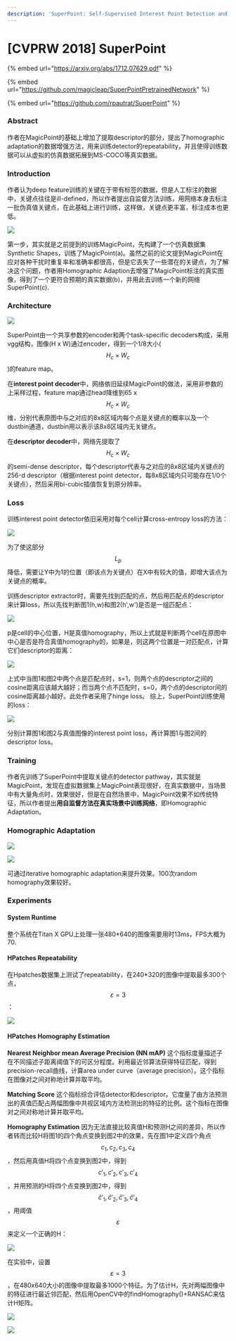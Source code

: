```yaml
---
description: 'SuperPoint: Self-Supervised Interest Point Detection and Description'
---
```


# \[CVPRW 2018] SuperPoint

{% embed url="https://arxiv.org/abs/1712.07629.pdf" %}

{% embed url="https://github.com/magicleap/SuperPointPretrainedNetwork" %}

{% embed url="https://github.com/rpautrat/SuperPoint" %}

### Abstract

作者在MagicPoint的基础上增加了提取descriptor的部分，提出了homographic adaptation的数据增强方法，用来训练detector的repeatability，并且使得训练数据可以从虚拟的仿真数据拓展到MS-COCO等真实数据。

### Introduction

作者认为deep feature训练的关键在于带有标签的数据，但是人工标注的数据中，关键点往往是ill-defined，所以作者提出自监督方法训练，用网络本身去标注一批伪真值关键点，在此基础上进行训练，这样做，关键点更丰富，标注成本也更低。&#x20;

![](<../../.gitbook/assets/image (1014).png>)

第一步，其实就是之前提到的训练MagicPoint，先构建了一个仿真数据集Synthetic Shapes，训练了MagicPoint(a)。虽然之前的论文提到MagicPoint在应对各种干扰时重复率和准确率都很高，但是它丢失了一些潜在的关键点，为了解决这个问题，作者用Homographic Adaption去增强了MagicPoint标注的真实图像，得到了一个更符合预期的真实数据(b)，并用此去训练一个新的网络SuperPoint(c).

### Architecture

![](<../../.gitbook/assets/image (3).png>)

SuperPoint由一个共享参数的encoder和两个task-specific decoders构成，采用vgg结构，图像(H x W)通过encoder，得到一个1/8大小($$H_c \times W_c$$)的feature map。&#x20;

在**interest point decoder**中，网络依旧延续MagicPoint的做法，采用非参数的上采样过程，feature map通过head降维到65 x $$H_c \times W_c$$维，分别代表原图中与之对应的8x8区域内每个点是关键点的概率以及一个dustbin通道，dustbin用以表示该8x8区域内无关键点。&#x20;

在**descriptor decoder**中，网络先提取了$$H_c \times W_c$$的semi-dense descriptor，每个descriptor代表与之对应的8x8区域内关键点的256-d descriptor（根据interest point detector，每8x8区域内只可能存在1/0个关键点），然后采用bi-cubic插值恢复到原分辨率。

### Loss

训练interest point detector依旧采用对每个cell计算cross-entropy loss的方法：&#x20;

![](<../../.gitbook/assets/image (534).png>)

为了使这部分$$L_p$$降低，需要让Y中为1的位置（即该点为关键点）在X中有较大的值，即增大该点为关键点的概率。&#x20;

训练descriptor extractor时，需要先找到匹配的点，然后用匹配点的descriptor来计算loss，所以先找判断图1(h,w)和图2(h',w')是否是一组匹配点：&#x20;

![](<../../.gitbook/assets/image (857).png>)

p是cell的中心位置，H是真值homography，所以上式就是判断两个cell在原图中中心是否是符合真值homography的，如果是，则这两个位置是一对匹配点，计算它们descriptor的距离：&#x20;

![](<../../.gitbook/assets/image (1020).png>)

上式中当图1和图2中两个点是匹配点时，s=1，则两个点的descriptor之间的cosine距离应该越大越好；而当两个点不匹配时，s=0，两个点的descriptor间的cosine距离越小越好。此处作者采用了hinge loss。 综上，SuperPoint训练使用的loss：&#x20;

![](<../../.gitbook/assets/image (39).png>)

分别计算图1和图2与真值图像的interest point loss，再计算图1与图2间的descriptor loss。

### Training

作者先训练了SuperPoint中提取关键点的detector pathway，其实就是MagicPoint，发现在虚拟数据集上MagicPoint表现很好，在真实数据中，当场景中有大量角点时，效果很好，但是在自然场景中，MagicPoint效果不如传统特征，所以作者提出**用自监督方法在真实场景中训练网络**，即Homographic Adaptation。

### Homographic Adaptation

![](<../../.gitbook/assets/image (520).png>)

![](../../.gitbook/assets/superpoint\_0.png)

可通过iterative homographic adaptation来提升效果。100次random homography效果较好。

### Experiments

#### System Runtime

整个系统在Titan X GPU上处理一张480\*640的图像需要用时13ms，FPS大概为70.

#### HPatches Repeatability

在Hpatches数据集上测试了repeatability，在240\*320的图像中提取最多300个点，$$\varepsilon=3$$：&#x20;

![](<../../.gitbook/assets/image (508).png>)

#### HPatches Homography Estimation

**Nearest Neighbor mean Average Precision (NN mAP)** 这个指标度量描述子在不同描述子距离阈值下的可区分程度。利用最近邻算法获得特征匹配，得到precision-recall曲线，计算area under curve（average precision）。这个指标在图像对之间对称地计算并取平均。&#x20;

**Matching Score** 这个指标综合评估detector和descriptor。它度量了由方法预测出的真值匹配占两幅图像中共视区域内方法检测出的特征的比例。这个指标在图像对之间对称地计算并取平均。&#x20;

**Homography Estimation** 因为无法直接比较真值H和预测H之间的差异，所以作者转而比较H将图1的四个角点变换到图2中的效果，先在图1中定义四个角点$$c_1,c_2,c_3,c_4$$，然后用真值H将四个点变换到图2中，得到$$c'_1,c'_2,c'_3,c'_4$$，并用预测的H将四个点变换到图2中，得到$$\hat{c}'_1,\hat{c}'_2,\hat{c}'_3,\hat{c}'_4$$，用阈值$$\varepsilon$$来定义一个正确的H：

![](../../.gitbook/assets/superpoint\_2.png)

在实验中，设置$$\varepsilon=3$$，在480x640大小的图像中提取最多1000个特征。为了估计H，先对两幅图像中的特征进行最近邻匹配，然后用OpenCV中的findHomography()+RANSAC来估计H矩阵。

![](<../../.gitbook/assets/image (198).png>)

![](../../.gitbook/assets/superpoint\_4.png)
